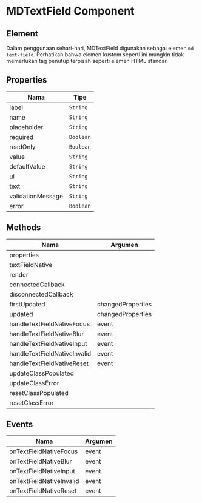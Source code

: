 # MDTextField Component

## Element

Dalam penggunaan sehari-hari, MDTextField digunakan sebagai elemen `md-text-field`. Perhatikan bahwa elemen kustom seperti ini mungkin tidak memerlukan tag penutup terpisah seperti elemen HTML standar.

## Properties

| Nama | Tipe |
| --- | --- |
| label | `String` |
| name | `String` |
| placeholder | `String` |
| required | `Boolean` |
| readOnly | `Boolean` |
| value | `String` |
| defaultValue | `String` |
| ui | `String` |
| text | `String` |
| validationMessage | `String` |
| error | `Boolean` |

## Methods

| Nama | Argumen |
| --- | --- |
| properties |  |
| textFieldNative |  |
| render |  |
| connectedCallback |  |
| disconnectedCallback |  |
| firstUpdated | changedProperties |
| updated | changedProperties |
| handleTextFieldNativeFocus | event |
| handleTextFieldNativeBlur | event |
| handleTextFieldNativeInput | event |
| handleTextFieldNativeInvalid | event |
| handleTextFieldNativeReset | event |
| updateClassPopulated |  |
| updateClassError |  |
| resetClassPopulated |  |
| resetClassError |  |

## Events

| Nama | Argumen |
| --- | --- |
| onTextFieldNativeFocus | event |
| onTextFieldNativeBlur | event |
| onTextFieldNativeInput | event |
| onTextFieldNativeInvalid | event |
| onTextFieldNativeReset | event |

